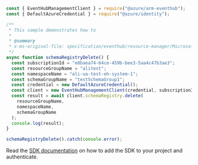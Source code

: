 ```javascript
const { EventHubManagementClient } = require("@azure/arm-eventhub");
const { DefaultAzureCredential } = require("@azure/identity");

/**
 * This sample demonstrates how to
 *
 * @summary
 * x-ms-original-file: specification/eventhub/resource-manager/Microsoft.EventHub/stable/2021-11-01/examples/SchemaRegistry/SchemaRegistryDelete.json
 */
async function schemaRegistryDelete() {
  const subscriptionId = "e8baea74-64ce-459b-bee3-5aa4c47b3ae3";
  const resourceGroupName = "alitest";
  const namespaceName = "ali-ua-test-eh-system-1";
  const schemaGroupName = "testSchemaGroup1";
  const credential = new DefaultAzureCredential();
  const client = new EventHubManagementClient(credential, subscriptionId);
  const result = await client.schemaRegistry.delete(
    resourceGroupName,
    namespaceName,
    schemaGroupName
  );
  console.log(result);
}

schemaRegistryDelete().catch(console.error);
```

Read the [SDK documentation](https://github.com/Azure/azure-sdk-for-js/blob/%40azure%2Farm-eventhub_5.0.1/sdk/eventhub/arm-eventhub/README.md) on how to add the SDK to your project and authenticate.
